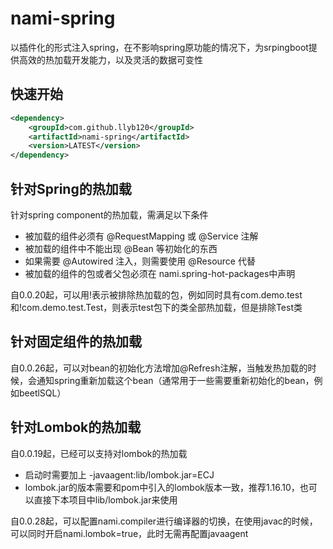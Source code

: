 # nami-spring
以插件化的形式注入spring，在不影响spring原功能的情况下，为srpingboot提供高效的热加载开发能力，以及灵活的数据可变性

## 快速开始

```xml
<dependency>
    <groupId>com.github.llyb120</groupId>
    <artifactId>nami-spring</artifactId>
    <version>LATEST</version>
</dependency>
```

## 针对Spring的热加载
针对spring component的热加载，需满足以下条件
* 被加载的组件必须有 @RequestMapping 或 @Service 注解
* 被加载的组件中不能出现 @Bean 等初始化的东西
* 如果需要 @Autowired 注入，则需要使用 @Resource 代替
* 被加载的组件的包或者父包必须在 nami.spring-hot-packages中声明

自0.0.20起，可以用!表示被排除热加载的包，例如同时具有com.demo.test和!com.demo.test.Test，则表示test包下的类全部热加载，但是排除Test类


## 针对固定组件的热加载
自0.0.26起，可以对bean的初始化方法增加@Refresh注解，当触发热加载的时候，会通知spring重新加载这个bean（通常用于一些需要重新初始化的bean，例如beetlSQL）

## 针对Lombok的热加载
自0.0.19起，已经可以支持对lombok的热加载
* 启动时需要加上 -javaagent:lib/lombok.jar=ECJ 
* lombok.jar的版本需要和pom中引入的lombok版本一致，推荐1.16.10，也可以直接下本项目中lib/lombok.jar来使用

自0.0.28起，可以配置nami.compiler进行编译器的切换，在使用javac的时候，可以同时开启nami.lombok=true，此时无需再配置javaagent


